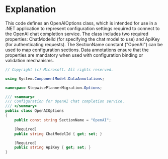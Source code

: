 # Explanation
This code defines an OpenAIOptions class, which is intended for use in a .NET application to represent configuration settings required to connect to the OpenAI chat completion service. The class includes two required properties: ChatModelId (for specifying the chat model to use) and ApiKey (for authenticating requests). The SectionName constant ("OpenAI") can be used to map configuration sections. Data annotations ensure that the properties are mandatory when used with configuration binding or validation mechanisms.

```csharp
// Copyright (c) Microsoft. All rights reserved.

using System.ComponentModel.DataAnnotations;

namespace StepwisePlannerMigration.Options;

/// <summary>
/// Configuration for OpenAI chat completion service.
/// </summary>
public class OpenAIOptions
{
    public const string SectionName = "OpenAI";

    [Required]
    public string ChatModelId { get; set; }

    [Required]
    public string ApiKey { get; set; }
}
```
